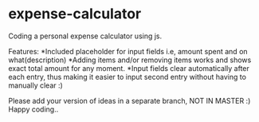 # expense-calculator

Coding a personal expense calculator using js.

Features:
*Included placeholder for input fields i.e, amount spent and on what(description)
*Adding items and/or removing items works and shows exact total amount for any moment.
*Input fields clear automatically after each entry, thus making it easier to input second entry without having to manually clear :)

Please add your version of ideas in a separate branch, NOT IN MASTER :)
Happy coding..
